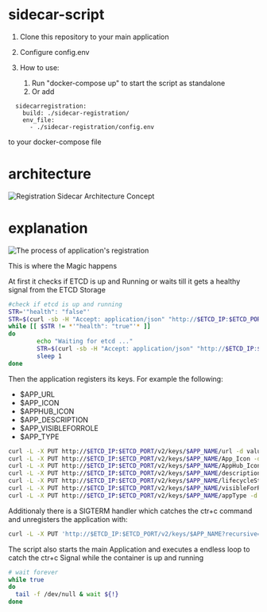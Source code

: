 # sidecar-script
1. Clone this repository to your main application

2. Configure config.env

3. How to use:
	1. Run "docker-compose up" to start the script as standalone 
	2. Or add
		
```
  sidecarregistration:
    build: ./sidecar-registration/
    env_file:
      - ./sidecar-registration/config.env
``` 
to your docker-compose file

# architecture

![Registration Sidecar Architecture Concept](https://github.com/ScaleIT-ORG/spsc-app-registration/blob/master/Resources/Documentation/architecture.png)

# explanation

![The process of application's registration](https://github.com/ScaleIT-ORG/spsc-app-registration/blob/master/Resources/Documentation/App%20-%20Registration.png)

This is where the Magic happens

At first it checks if ETCD is up and Running or waits till it gets a healthy signal from the ETCD Storage 

```bash
#check if etcd is up and running
STR='"health": "false"'
STR=$(curl -sb -H "Accept: application/json" "http://$ETCD_IP:$ETCD_PORT/health")
while [[ $STR != *'"health": "true"'* ]]
do
        echo "Waiting for etcd ..."
        STR=$(curl -sb -H "Accept: application/json" "http://$ETCD_IP:$ETCD_PORT/health")
        sleep 1
done
```

Then the application registers its keys. For example the following:
* $APP_URL
* $APP_ICON
* $APPHUB_ICON
* $APP_DESCRIPTION
* $APP_VISIBLEFORROLE
* $APP_TYPE

```bash
curl -L -X PUT http://$ETCD_IP:$ETCD_PORT/v2/keys/$APP_NAME/url -d value="$APP_URL"
curl -L -X PUT http://$ETCD_IP:$ETCD_PORT/v2/keys/$APP_NAME/App_Icon -d value="$APP_ICON"
curl -L -X PUT http://$ETCD_IP:$ETCD_PORT/v2/keys/$APP_NAME/AppHub_Icon -d value="$APPHUB_ICON"
curl -L -X PUT http://$ETCD_IP:$ETCD_PORT/v2/keys/$APP_NAME/description -d value="$APP_DESCRIPTION"
curl -L -X PUT http://$ETCD_IP:$ETCD_PORT/v2/keys/$APP_NAME/lifecycleStatus -d value="Online"
curl -L -X PUT http://$ETCD_IP:$ETCD_PORT/v2/keys/$APP_NAME/visibleForRole -d value="$APP_VISIBLEFORROLE"
curl -L -X PUT http://$ETCD_IP:$ETCD_PORT/v2/keys/$APP_NAME/appType -d value="$APP_TYPE"
```

Additionaly there is a SIGTERM handler which catches the ctr+c command and unregisters the application with:
```bash
curl -L -X PUT 'http://$ETCD_IP:$ETCD_PORT/v2/keys/$APP_NAME?recursive=true' -XDELETE
```

The script also starts the main Application and executes a endless loop to catch the ctr+c Signal while the container is up and running
```bash
# wait forever
while true
do
  tail -f /dev/null & wait ${!}
done
```


